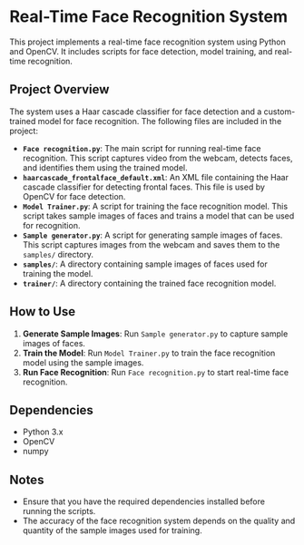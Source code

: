 # Real-Time Face Recognition System

This project implements a real-time face recognition system using Python and OpenCV. It includes scripts for face detection, model training, and real-time recognition.

## Project Overview

The system uses a Haar cascade classifier for face detection and a custom-trained model for face recognition. The following files are included in the project:

- **`Face recognition.py`**: The main script for running real-time face recognition. This script captures video from the webcam, detects faces, and identifies them using the trained model.
- **`haarcascade_frontalface_default.xml`**: An XML file containing the Haar cascade classifier for detecting frontal faces. This file is used by OpenCV for face detection.
- **`Model Trainer.py`**: A script for training the face recognition model. This script takes sample images of faces and trains a model that can be used for recognition.
- **`Sample generator.py`**: A script for generating sample images of faces. This script captures images from the webcam and saves them to the `samples/` directory.
- **`samples/`**: A directory containing sample images of faces used for training the model.
- **`trainer/`**: A directory containing the trained face recognition model.

## How to Use

1.  **Generate Sample Images**: Run `Sample generator.py` to capture sample images of faces.
2.  **Train the Model**: Run `Model Trainer.py` to train the face recognition model using the sample images.
3.  **Run Face Recognition**: Run `Face recognition.py` to start real-time face recognition.

## Dependencies

-   Python 3.x
-   OpenCV
-   numpy

## Notes

-   Ensure that you have the required dependencies installed before running the scripts.
-   The accuracy of the face recognition system depends on the quality and quantity of the sample images used for training.
